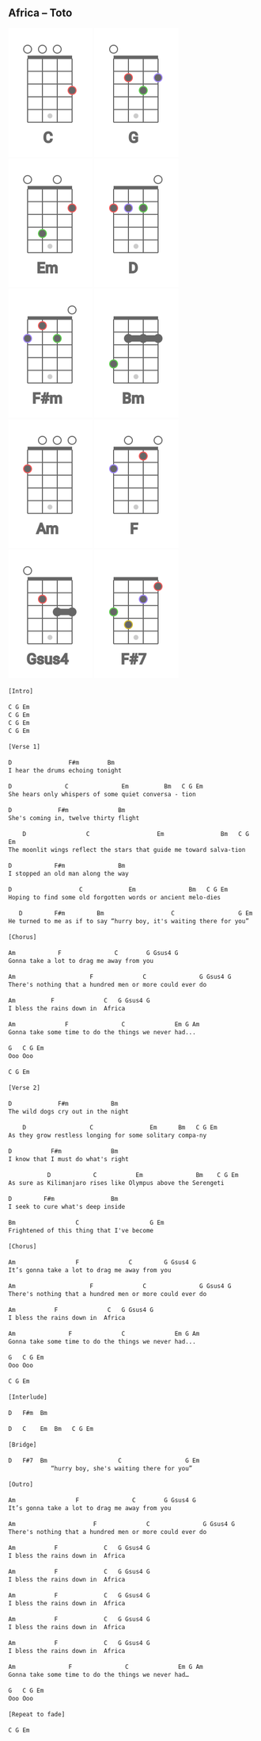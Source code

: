 ## Africa – Toto

![C][] ![G][] ![Em][] ![D][] ![F#m][] ![Bm][] ![Am][] ![F][] ![Gsus4][] ![F#7][]

```
[Intro]
 
C G Em
C G Em
C G Em
C G Em
 
[Verse 1]
 
D                F#m        Bm
I hear the drums echoing tonight
 
D               C               Em          Bm   C G Em
She hears only whispers of some quiet conversa - tion
 
D             F#m              Bm
She's coming in, twelve thirty flight
 
    D                 C                   Em                Bm   C G Em
The moonlit wings reflect the stars that guide me toward salva-tion
 
D            F#m               Bm
I stopped an old man along the way
 
D                   C             Em               Bm   C G Em
Hoping to find some old forgotten words or ancient melo-dies
 
   D         F#m         Bm                   C                  G Em
He turned to me as if to say “hurry boy, it's waiting there for you”
 
[Chorus]
 
Am            F               C        G Gsus4 G
Gonna take a lot to drag me away from you
 
Am                     F              C               G Gsus4 G
There's nothing that a hundred men or more could ever do
 
Am          F              C   G Gsus4 G
I bless the rains down in  Africa
 
Am              F               C              Em G Am
Gonna take some time to do the things we never had...
 
G   C G Em
Ooo Ooo
 
C G Em
 
[Verse 2]
 
D             F#m            Bm
The wild dogs cry out in the night
 
    D                  C                Em      Bm   C G Em
As they grow restless longing for some solitary compa-ny
 
D           F#m              Bm
I know that I must do what's right
 
           D            C           Em               Bm    C G Em
As sure as Kilimanjaro rises like Olympus above the Serengeti
 
D         F#m                Bm
I seek to cure what's deep inside
 
Bm                 C                    G Em
Frightened of this thing that I've become
 
[Chorus]
 
Am                 F              C         G Gsus4 G
It’s gonna take a lot to drag me away from you
 
Am                     F              C               G Gsus4 G
There's nothing that a hundred men or more could ever do
 
Am           F              C   G Gsus4 G
I bless the rains down in  Africa
 
Am               F              C              Em G Am
Gonna take some time to do the things we never had...
 
G   C G Em
Ooo Ooo
 
C G Em
 
[Interlude]
 
D   F#m  Bm
 
D   C    Em  Bm   C G Em
 
[Bridge]
 
D   F#7  Bm                    C                  G Em
            “hurry boy, she's waiting there for you”
 
[Outro]
 
Am                 F               C        G Gsus4 G
It’s gonna take a lot to drag me away from you
 
Am                      F              C               G Gsus4 G
There's nothing that a hundred men or more could ever do
 
Am           F             C   G Gsus4 G
I bless the rains down in  Africa
 
Am           F             C   G Gsus4 G
I bless the rains down in  Africa
 
Am           F             C   G Gsus4 G
I bless the rains down in  Africa
 
Am           F             C   G Gsus4 G
I bless the rains down in  Africa
 
Am           F             C   G Gsus4 G
I bless the rains down in  Africa
 
Am               F               C              Em G Am
Gonna take some time to do the things we never had…
 
G   C G Em
Ooo Ooo
 
[Repeat to fade]
 
C G Em
```


[C]: https://raw.githubusercontent.com/Capevace/ukulele-chords/main/svgs/C.svg
[G]: https://raw.githubusercontent.com/Capevace/ukulele-chords/main/svgs/G.svg
[Em]: https://raw.githubusercontent.com/Capevace/ukulele-chords/main/svgs/Em.svg
[D]: https://raw.githubusercontent.com/Capevace/ukulele-chords/main/svgs/D.svg
[F#m]: https://raw.githubusercontent.com/Capevace/ukulele-chords/main/svgs/F%23m.svg
[Bm]: https://raw.githubusercontent.com/Capevace/ukulele-chords/main/svgs/Bm.svg
[Am]: https://raw.githubusercontent.com/Capevace/ukulele-chords/main/svgs/Am.svg
[F]: https://raw.githubusercontent.com/Capevace/ukulele-chords/main/svgs/F.svg
[Gsus4]: https://raw.githubusercontent.com/Capevace/ukulele-chords/main/svgs/Gsus4.svg
[F#7]: https://raw.githubusercontent.com/Capevace/ukulele-chords/main/svgs/F%237.svg